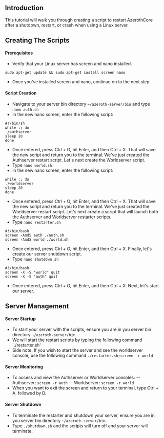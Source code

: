 ## Introduction
This tutorial will walk you through creating a script to restart AzerothCore after a shutdown, restart, or crash when using a Linux server.

## Creating The Scripts
#### Prerequisites
- Verify that your Linux server has screen and nano installed. 
```
sudo apt-get update && sudo apt-get install screen nano
```
- Once you've installed screen and nano, continue on to the next step.

#### Script Creation
- Navigate to your server bin directory `~/azeroth-server/bin` and type `nano auth.sh`
- In the new nano screen, enter the following script:
```
#!/bin/sh
while :; do
./authserver
sleep 20
done
```
- Once entered, press Ctrl + O, hit Enter, and then Ctrl + X. That will save the new script and return you to the terminal. We've just created the Authserver restart script. Let's next create the Worldserver script.
- Type `nano world.sh`
- In the new nano screen, enter the following script:
```
while :; do
./worldserver
sleep 20
done
```
- Once entered, press Ctrl + O, hit Enter, and then Ctrl + X. That will save the new script and return you to the terminal. We've just created the Worldserver restart script. Let's next create a script that will launch both the Authserver and Worldserver restarter scripts.
- Type `nano restarter.sh`
```
#!/bin/bash
screen -AmdS auth ./auth.sh
screen -AmdS world ./world.sh
```
- Once entered, press Ctrl + O, hit Enter, and then Ctrl + X. Finally, let's create our server shutdown script.
- Type `nano shutdown.sh`
```
#!/bin/bash
screen -X -S "world" quit
screen -X -S "auth" quit
```
- Once entered, press Ctrl + O, hit Enter, and then Ctrl + X. Next, let's start our server.

## Server Management
#### Server Startup
- To start your server with the scripts, ensure you are in you server bin directory `~/azeroth-server/bin`.
- We will start the restart scripts by typing the following command `./restarter.sh'
- Side note: If you wish to start the server and see the worldserver console, use the following command `./restarter.sh;screen -r world`

#### Server Monitoring
- To access and view the Authserver or Worldserver consoles:
-- Authserver: `screen -r auth`
-- Worldserver: `screen -r world`
- When you want to exit the screen and return to your terminal, type Ctrl + A, followed by D.

#### Server Shutdown
- To terminate the restarter and shutdown your server, ensure you are in you server bin directory `~/azeroth-server/bin`.
- Type `./shutdown.sh` and the scripts will turn off and your server will terminate.
